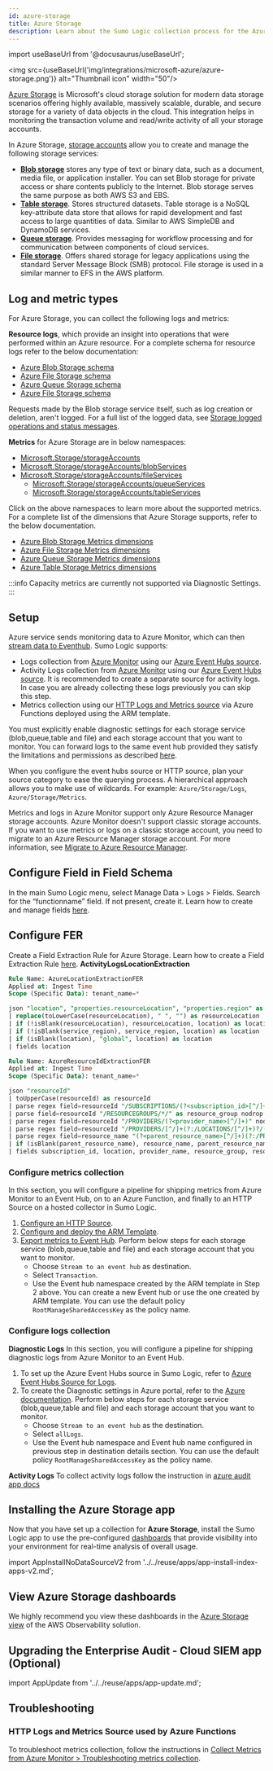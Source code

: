 ```yaml
---
id: azure-storage
title: Azure Storage
description: Learn about the Sumo Logic collection process for the Azure Storage service.
---
```


import useBaseUrl from '@docusaurus/useBaseUrl';

<img src={useBaseUrl('img/integrations/microsoft-azure/azure-storage.png')} alt="Thumbnail icon" width="50"/>

[Azure Storage](https://learn.microsoft.com/en-us/azure/storage/common/storage-introduction) is Microsoft's cloud storage solution for modern data storage scenarios offering highly available, massively scalable, durable, and secure storage for a variety of data objects in the cloud. This integration helps in monitoring the transaction volume and read/write activity of all your storage accounts.

In Azure Storage, [storage accounts](https://learn.microsoft.com/en-us/azure/storage/common/storage-account-overview) allow you to create and manage the following storage services:

* **[Blob storage](https://learn.microsoft.com/en-us/azure/storage/blobs/storage-blobs-overview)** stores any type of text or binary data, such as a document, media file, or application installer. You can set Blob storage for private access or share contents publicly to the Internet. Blob storage serves the same purpose as both AWS S3 and EBS.
* **[Table storage](https://learn.microsoft.com/en-us/azure/storage/tables/table-storage-overview)**. Stores structured datasets. Table storage is a NoSQL key-attribute data store that allows for rapid development and fast access to large quantities of data. Similar to AWS SimpleDB and DynamoDB services.
* **[Queue storage](https://learn.microsoft.com/en-us/azure/storage/queues/storage-queues-introduction)**. Provides messaging for workflow processing and for communication between components of cloud services.
* **[File storage](https://learn.microsoft.com/en-us/azure/storage/files/storage-files-introduction)**. Offers shared storage for legacy applications using the standard Server Message Block (SMB) protocol. File storage is used in a similar manner to EFS in the AWS platform.

## Log and metric types

For Azure Storage, you can collect the following logs and metrics:

**Resource logs**, which provide an insight into operations that were performed within an Azure resource. For a complete schema for resource logs refer to the below documentation:
* [Azure Blob Storage schema](https://learn.microsoft.com/en-us/azure/storage/blobs/monitor-blob-storage-reference#resource-logs)
* [Azure File Storage schema](https://learn.microsoft.com/en-us/azure/storage/files/storage-files-monitoring-reference#resource-logs)
* [Azure Queue Storage schema](https://learn.microsoft.com/en-us/azure/storage/queues/monitor-queue-storage-reference#resource-logs)
* [Azure File Storage schema](https://learn.microsoft.com/en-us/azure/storage/tables/monitor-table-storage-reference#resource-logs)

Requests made by the Blob storage service itself, such as log creation or deletion, aren't logged. For a full list of the logged data, see [Storage logged operations and status messages](https://learn.microsoft.com/en-us/rest/api/storageservices/storage-analytics-logged-operations-and-status-messages).

**Metrics** for Azure Storage are in below namespaces:
* [Microsoft.Storage/storageAccounts](https://learn.microsoft.com/en-us/azure/azure-monitor/reference/supported-metrics/microsoft-storage-storageaccounts-metrics)
* [Microsoft.Storage/storageAccounts/blobServices](https://learn.microsoft.com/en-us/azure/azure-monitor/reference/supported-metrics/microsoft-storage-storageaccounts-blobservices-metrics)
* [Microsoft.Storage/storageAccounts/fileServices](https://learn.microsoft.com/en-us/azure/azure-monitor/reference/supported-metrics/microsoft-storage-storageaccounts-fileservices-metrics)
  * [Microsoft.Storage/storageAccounts/queueServices](https://learn.microsoft.com/en-us/azure/azure-monitor/reference/supported-metrics/microsoft-storage-storageaccounts-queueservices-metrics)
  * [Microsoft.Storage/storageAccounts/tableServices](https://learn.microsoft.com/en-us/azure/azure-monitor/reference/supported-metrics/microsoft-storage-storageaccounts-tableservices-metrics)

Click on the above namespaces to learn more about the supported metrics. For a complete list of the dimensions that Azure Storage supports, refer to the below documentation.

* [Azure Blob Storage Metrics dimensions](https://learn.microsoft.com/en-us/azure/storage/blobs/monitor-blob-storage-reference#metrics-dimensions)
* [Azure File Storage Metrics dimensions](https://learn.microsoft.com/en-us/azure/storage/files/storage-files-monitoring-reference#metrics)
* [Azure Queue Storage Metrics dimensions](https://learn.microsoft.com/en-us/azure/storage/queues/monitor-queue-storage-reference#metrics)
* [Azure Table Storage Metrics dimensions](https://learn.microsoft.com/en-us/azure/storage/tables/monitor-table-storage-reference#metrics)

:::info
Capacity metrics are currently not supported via Diagnostic Settings.
:::

## Setup

Azure service sends monitoring data to Azure Monitor, which can then [stream data to Eventhub](https://learn.microsoft.com/en-us/azure/azure-monitor/essentials/stream-monitoring-data-event-hubs). Sumo Logic supports:

* Logs collection from [Azure Monitor](https://docs.microsoft.com/en-us/azure/monitoring-and-diagnostics/monitoring-get-started) using our [Azure Event Hubs source](/docs/send-data/collect-from-other-data-sources/azure-monitoring/ms-azure-event-hubs-source/).
* Activity Logs collection from [Azure Monitor](https://docs.microsoft.com/en-us/azure/monitoring-and-diagnostics/monitoring-get-started) using our [Azure Event Hubs source](/docs/send-data/collect-from-other-data-sources/azure-monitoring/ms-azure-event-hubs-source/).  It is recommended to create a separate source for activity logs. In case you are already collecting these logs previously you can skip this step.
* Metrics collection using our [HTTP Logs and Metrics source](/docs/send-data/collect-from-other-data-sources/azure-monitoring/collect-metrics-azure-monitor/) via Azure Functions deployed using the ARM template.

You must explicitly enable diagnostic settings for each storage service (blob,queue,table and file) and each storage account that you want to monitor. You can forward logs to the same event hub provided they satisfy the limitations and permissions as described [here](https://learn.microsoft.com/en-us/azure/azure-monitor/essentials/diagnostic-settings?tabs=portal#destination-limitations).

When you configure the event hubs source or HTTP source, plan your source category to ease the querying process. A hierarchical approach allows you to make use of wildcards. For example: `Azure/Storage/Logs`, `Azure/Storage/Metrics`.

Metrics and logs in Azure Monitor support only Azure Resource Manager storage accounts. Azure Monitor doesn't support classic storage accounts. If you want to use metrics or logs on a classic storage account, you need to migrate to an Azure Resource Manager storage account. For more information, see [Migrate to Azure Resource Manager](https://learn.microsoft.com/en-us/azure/virtual-machines/migration-classic-resource-manager-overview).

## Configure Field in Field Schema
In the main Sumo Logic menu, select Manage Data > Logs > Fields.
Search for the “functionname” field.
If not present, create it. Learn how to create and manage fields [here](https://help.sumologic.com/docs/manage/fields/#manage-fields).

## Configure FER
Create a Field Extraction Rule for Azure Storage. Learn how to create a Field Extraction Rule [here](https://help.sumologic.com/docs/manage/field-extractions/create-field-extraction-rule/).
**ActivityLogsLocationExtraction**
```sql
Rule Name: AzureLocationExtractionFER
Applied at: Ingest Time
Scope (Specific Data): tenant_name=*
```

```sql title="Parse Expression"
json "location", "properties.resourceLocation", "properties.region" as location, resourceLocation, service_region nodrop
| replace(toLowerCase(resourceLocation), " ", "") as resourceLocation
| if (!isBlank(resourceLocation), resourceLocation, location) as location
| if (!isBlank(service_region), service_region, location) as location 
| if (isBlank(location), "global", location) as location
| fields location
```

```sql
Rule Name: AzureResourceIdExtractionFER
Applied at: Ingest Time
Scope (Specific Data): tenant_name=*
```

```sql title="Parse Expression"
json "resourceId"
| toUpperCase(resourceId) as resourceId
| parse regex field=resourceId "/SUBSCRIPTIONS/(?<subscription_id>[^/]+)" nodrop
| parse field=resourceId "/RESOURCEGROUPS/*/" as resource_group nodrop
| parse regex field=resourceId "/PROVIDERS/(?<provider_name>[^/]+)" nodrop
| parse regex field=resourceId "/PROVIDERS/[^/]+(?:/LOCATIONS/[^/]+)?/(?<resource_type>[^/]+)/(?<resource_name>.+)" nodrop
| parse regex field=resource_name "(?<parent_resource_name>[^/]+)(?:/PROVIDERS/[^/]+)?/(?<service_type>[^/]+)/?(?<child_service_name>.+)" nodrop
| if (isBlank(parent_resource_name), resource_name, parent_resource_name) as resource_name
| fields subscription_id, location, provider_name, resource_group, resource_type, resource_name, service_type
```

### Configure metrics collection

In this section, you will configure a pipeline for shipping metrics from Azure Monitor to an Event Hub, on to an Azure Function, and finally to an HTTP Source on a hosted collector in Sumo Logic.

1. [Configure an HTTP Source](/docs/send-data/collect-from-other-data-sources/azure-monitoring/collect-metrics-azure-monitor/#step-1-configure-an-http-source).
2. [Configure and deploy the ARM Template](/docs/send-data/collect-from-other-data-sources/azure-monitoring/collect-metrics-azure-monitor/#step-2-configure-azure-resources-using-arm-template).
3. [Export metrics to Event Hub](/docs/send-data/collect-from-other-data-sources/azure-monitoring/collect-metrics-azure-monitor/#step-3-export-metrics-for-a-particular-resource-to-event-hub). Perform below steps for each storage service (blob,queue,table and file) and each storage account that you want to monitor.
   * Choose `Stream to an event hub` as destination.
   * Select `Transaction`.
   * Use the Event hub namespace created by the ARM template in Step 2 above. You can create a new Event hub or use the one created by ARM template. You can use the default policy `RootManageSharedAccessKey` as the policy name.

### Configure logs collection
**Diagnostic Logs**
In this section, you will configure a pipeline for shipping diagnostic logs from Azure Monitor to an Event Hub.

1. To set up the Azure Event Hubs source in Sumo Logic, refer to [Azure Event Hubs Source for Logs](/docs/send-data/collect-from-other-data-sources/azure-monitoring/ms-azure-event-hubs-source/).
2. To create the Diagnostic settings in Azure portal, refer to the [Azure documentation](https://learn.microsoft.com/en-gb/azure/data-factory/monitor-configure-diagnostics). Perform below steps for each storage service (blob,queue,table and file) and each storage account that you want to monitor.
   * Choose `Stream to an event hub` as the destination.
   * Select `allLogs`.
   * Use the Event hub namespace and Event hub name configured in previous step in destination details section. You can use the default policy `RootManageSharedAccessKey` as the policy name.

**Activity Logs**
To collect activity logs follow the instruction in [azure audit app docs](https://help.sumologic.com/docs/integrations/microsoft-azure/audit/#collecting-logs-for-the-azure-audit-app-from-event-hub)


## Installing the Azure Storage app

Now that you have set up a collection for **Azure Storage**, install the Sumo Logic app to use the pre-configured [dashboards](#viewing-the-rds-dashboards) that provide visibility into your environment for real-time analysis of overall usage.

import AppInstallNoDataSourceV2 from '../../reuse/apps/app-install-index-apps-v2.md';

<AppInstallNoDataSourceV2/>

## View Azure Storage dashboards
We highly recommend you view these dashboards in the [Azure Storage view](/docs/dashboards/explore-view/#aws-observability) of the AWS Observability solution.

## Upgrading the Enterprise Audit - Cloud SIEM app (Optional)

import AppUpdate from '../../reuse/apps/app-update.md';

<AppUpdate/>

## Troubleshooting

### HTTP Logs and Metrics Source used by Azure Functions

To troubleshoot metrics collection, follow the instructions in [Collect Metrics from Azure Monitor > Troubleshooting metrics collection](/docs/send-data/collect-from-other-data-sources/azure-monitoring/collect-metrics-azure-monitor/#troubleshooting-metrics-collection).
